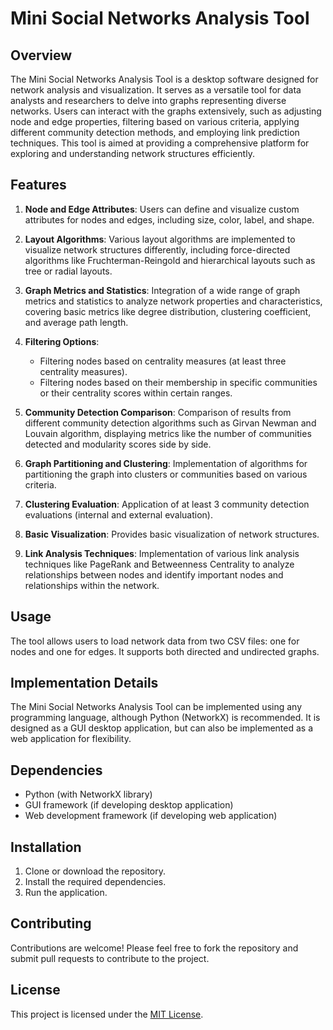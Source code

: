 # Mini Social Networks Analysis Tool

## Overview

The Mini Social Networks Analysis Tool is a desktop software designed for network analysis and visualization. It serves as a versatile tool for data analysts and researchers to delve into graphs representing diverse networks. Users can interact with the graphs extensively, such as adjusting node and edge properties, filtering based on various criteria, applying different community detection methods, and employing link prediction techniques. This tool is aimed at providing a comprehensive platform for exploring and understanding network structures efficiently.

## Features

1. **Node and Edge Attributes**: Users can define and visualize custom attributes for nodes and edges, including size, color, label, and shape.
   
2. **Layout Algorithms**: Various layout algorithms are implemented to visualize network structures differently, including force-directed algorithms like Fruchterman-Reingold and hierarchical layouts such as tree or radial layouts.
   
3. **Graph Metrics and Statistics**: Integration of a wide range of graph metrics and statistics to analyze network properties and characteristics, covering basic metrics like degree distribution, clustering coefficient, and average path length.
   
4. **Filtering Options**: 
   - Filtering nodes based on centrality measures (at least three centrality measures).
   - Filtering nodes based on their membership in specific communities or their centrality scores within certain ranges.
   
5. **Community Detection Comparison**: Comparison of results from different community detection algorithms such as Girvan Newman and Louvain algorithm, displaying metrics like the number of communities detected and modularity scores side by side.
   
6. **Graph Partitioning and Clustering**: Implementation of algorithms for partitioning the graph into clusters or communities based on various criteria.
   
7. **Clustering Evaluation**: Application of at least 3 community detection evaluations (internal and external evaluation).
   
8. **Basic Visualization**: Provides basic visualization of network structures.
   
9. **Link Analysis Techniques**: Implementation of various link analysis techniques like PageRank and Betweenness Centrality to analyze relationships between nodes and identify important nodes and relationships within the network.

## Usage

The tool allows users to load network data from two CSV files: one for nodes and one for edges. It supports both directed and undirected graphs.

## Implementation Details

The Mini Social Networks Analysis Tool can be implemented using any programming language, although Python (NetworkX) is recommended. It is designed as a GUI desktop application, but can also be implemented as a web application for flexibility.

## Dependencies

- Python (with NetworkX library)
- GUI framework (if developing desktop application)
- Web development framework (if developing web application)

## Installation

1. Clone or download the repository.
2. Install the required dependencies.
3. Run the application.

## Contributing

Contributions are welcome! Please feel free to fork the repository and submit pull requests to contribute to the project.

## License

This project is licensed under the [MIT License](LICENSE).
